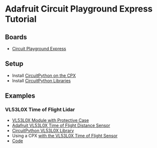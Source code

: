 # Adafruit Circuit Playground Express Tutorial

## Boards
* [Circuit Playground Express](https://www.adafruit.com/product/3333)

## Setup
* Install [CircuitPython on the CPX](https://learn.adafruit.com/adafruit-crickit-creative-robotic-interactive-construction-kit/circuitpython-code)
* Install [CircuitPython Libraries](https://github.com/adafruit/Adafruit_CircuitPython_Bundle/releases)

## Examples

### VL53L0X Time of Flight Lidar
* [VL53L0X Module with Protective Case](https://www.tindie.com/products/blkbox/vl53l0x-module-with-protective-case/)
* [Adafruit VL53L0X Time of Flight Distance Sensor](https://www.adafruit.com/product/3317)
* [CircuitPython VL53L0X Library](https://github.com/adafruit/Adafruit_CircuitPython_VL53L0X)
* Using a CPX [with the VL53L0X Time of Flight Sensor](https://learn.adafruit.com/adafruit-vl53l0x-micro-lidar-distance-sensor-breakout/python-circuitpython)
* [Code](src./simple-vl53l0x.py)